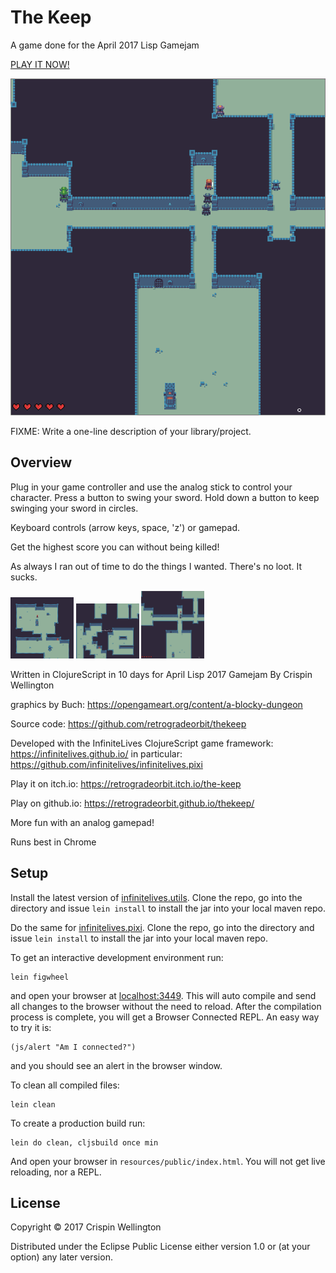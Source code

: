 # The Keep

A game done for the April 2017 Lisp Gamejam

[PLAY IT NOW!](https://retrogradeorbit.github.io/thekeep/)

![Title screen](./screenshot-04.png)

FIXME: Write a one-line description of your library/project.

## Overview

Plug in your
game controller and use the analog stick to control your character.
Press a button to swing your sword. Hold down a button to keep swinging your sword in circles.

Keyboard controls (arrow keys, space, 'z') or gamepad.

Get the highest score you can without being killed!

As always I ran out of time to do the things I wanted. There's no loot. It sucks.

<img src="screenshot-02.png" width="20%"> <img src="screenshot-03.png" width="20%"> <img src="screenshot-04.png" width="20%">

Written in ClojureScript in 10 days for April Lisp 2017 Gamejam By Crispin Wellington

graphics by Buch: https://opengameart.org/content/a-blocky-dungeon

Source code: https://github.com/retrogradeorbit/thekeep

Developed with the InfiniteLives ClojureScript game framework:
https://infinitelives.github.io/ in particular:
https://github.com/infinitelives/infinitelives.pixi

Play it on itch.io: https://retrogradeorbit.itch.io/the-keep

Play on github.io: https://retrogradeorbit.github.io/thekeep/

More fun with an analog gamepad!

Runs best in Chrome

## Setup

Install the latest version of
[infinitelives.utils](https://github.com/infinitelives/infinitelives.utils).
Clone the repo, go into the directory and issue `lein install` to
install the jar into your local maven repo.

Do the same for
[infinitelives.pixi](https://github.com/infinitelives/infinitelives.pixi).
Clone the repo, go into the directory and issue `lein install` to
install the jar into your local maven repo.

To get an interactive development environment run:

    lein figwheel

and open your browser at [localhost:3449](http://localhost:3449/).
This will auto compile and send all changes to the browser without the
need to reload. After the compilation process is complete, you will
get a Browser Connected REPL. An easy way to try it is:

    (js/alert "Am I connected?")

and you should see an alert in the browser window.

To clean all compiled files:

    lein clean

To create a production build run:

    lein do clean, cljsbuild once min

And open your browser in `resources/public/index.html`. You will not
get live reloading, nor a REPL.

## License

Copyright © 2017 Crispin Wellington

Distributed under the Eclipse Public License either version 1.0 or (at your option) any later version.
